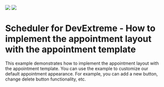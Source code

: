 <!-- default badges list -->
[![](https://img.shields.io/badge/Open_in_DevExpress_Support_Center-FF7200?style=flat-square&logo=DevExpress&logoColor=white)](https://supportcenter.devexpress.com/ticket/details/T1167083)
[![](https://img.shields.io/badge/📖_How_to_use_DevExpress_Examples-e9f6fc?style=flat-square)](https://docs.devexpress.com/GeneralInformation/403183)
<!-- default badges end -->
# Scheduler for DevExtreme - How to implement the appointment layout with the appointment template

<p>This example demonstrates how to implement the appointment layout with the appointment template. You can use the example to customize our default appointment appearance. For example, you can add a new button, change delete button functionality, etc.</p>

